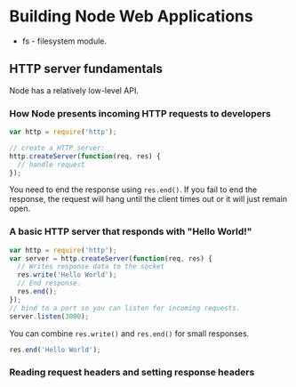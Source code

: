 # Building Node Web Applications

* fs - filesystem module.

## HTTP server fundamentals

Node has a relatively low-level API.

### How Node presents incoming HTTP requests to developers

```javascript
var http = require('http');

// create a HTTP server:
http.createServer(function(req, res) {
  // handle request
});
```

You need to end the response using `res.end()`. If you fail to end the response, the request will hang until the client times out or it will just remain open.

### A basic HTTP server that responds with "Hello World!"

```javascript
var http = require('http');
var server = http.createServer(function(req, res) {
  // Writes response data to the socket
  res.write('Hello World');
  // End response.
  res.end();
});
// bind to a port so you can listen for incoming requests.
server.listen(3000);
```

You can combine `res.write()` and `res.end()` for small responses.
```javascript
res.end('Hello World');
```

### Reading request headers and setting response headers
